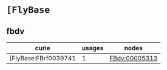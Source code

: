 # `[FlyBase`

## fbdv

| curie                |   usages | nodes                                                 |
|----------------------|----------|-------------------------------------------------------|
| [FlyBase:FBrf0039741 |        1 | [FBdv:00005313](https://bioregistry.io/FBdv:00005313) |

